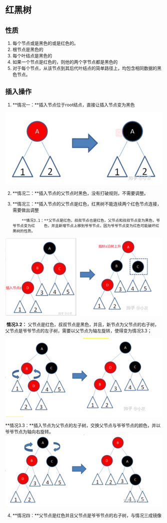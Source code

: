 # 红黑树

## 性质

1. 每个节点或是黑色的或是红色的。
2. 根节点是黑色的
3. 每个叶结点是黑色的
4. 如果一个节点是红色的，则他的两个字节点都是黑色的
5. 对于每个节点，从该节点到其后代叶结点的简单路径上，均包含相同数据的黑色节点。

## 插入操作

1.  **情况一：**插入节点位于root结点，直接让插入节点变为黑色

![image-20210728140733710](images/1.png)

2. **情况二：**插入节点的父节点时黑色，没有打破规则，不需要调整。

3. **情况三：**插入节点的父节点是红色，红黑树不能连续两个红色节点连接，需要做出调整

	   ​	**情况3.1：**父节点是红色，叔叔节点也是红色，父节点和叔叔节点变为黑色，爷爷节点变为红    色，并且新增节点上移到爷爷节点，因为爷爷节点变为红色可能破坏红黑树的性质。

![image-20210728141102593](images/2.png)

​		**情况3.2：** 父节点是红色，叔叔节点是黑色，并且，新节点为父节点的右子树，父节点是爷爷节点的左子树，需要以父节点为轴左旋转，使得变为情况3.3；

![image-20210728141219193](images/3.png)

​		**情况3.3：**插入节点为父节点的左子树，交换父节点与爷爷节点的颜色，并以爷爷节点为轴向右旋转。
![image-20210728141219193](images/4.png)

4. **情况四：**父节点是红色并且父节点是爷爷节点的右子树，与情况三成镜像


